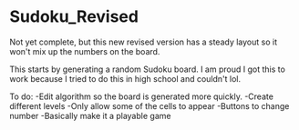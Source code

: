 # Sudoku_Revised
Not yet complete, but this new revised version has a steady layout so it won't mix up the numbers on the board.

This starts by generating a random Sudoku board.
I am proud I got this to work because I tried to do this in high school and couldn't lol.

To do:
-Edit algorithm so the board is generated more quickly.
-Create different levels
-Only allow some of the cells to appear
-Buttons to change number
-Basically make it a playable game
